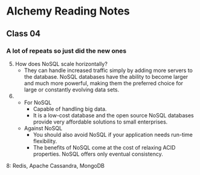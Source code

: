 # Alchemy Reading Notes
## Class 04

### A lot of repeats so just did the new ones

5. How does NoSQL scale horizontally?
    - They can handle increased traffic simply by adding more servers to the database. NoSQL databases have the ability to become larger and much more powerful, making them the preferred choice for large or constantly evolving data sets.
6. - For NoSQL
        - Capable of handling big data.
        - It is a low-cost database and the open source NoSQL databases provide very affordable solutions to small enterprises.
    - Against NoSQL
        - You should also avoid NoSQL if your application needs run-time flexibility.
        - The benefits of NoSQL come at the cost of relaxing ACID properties. NoSQL offers only eventual consistency.

8: Redis, Apache Cassandra, MongoDB
